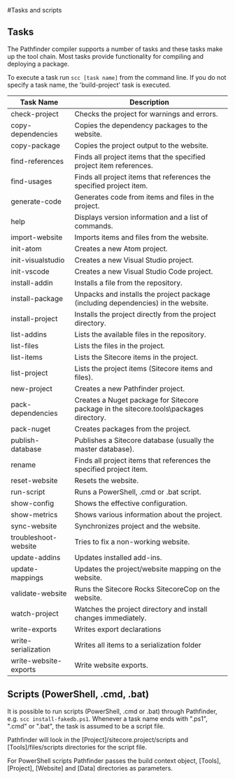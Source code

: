 #Tasks and scripts

## Tasks
The Pathfinder compiler supports a number of tasks and these tasks make up the tool chain. Most tasks provide functionality for 
compiling and deploying a package.

To execute a task run `scc [task name]` from the command line. If you do not specify a task name, the 'build-project' task is
executed.

Task Name | Description
----------|------------
check-project | Checks the project for warnings and errors.
copy-dependencies | Copies the dependency packages to the website.
copy-package | Copies the project output to the website.
find-references | Finds all project items that the specified project item references.
find-usages | Finds all project items that references the specified project item.
generate-code | Generates code from items and files in the project.
help | Displays version information and a list of commands.
import-website | Imports items and files from the website.
init-atom | Creates a new Atom project.
init-visualstudio | Creates a new Visual Studio project.
init-vscode | Creates a new Visual Studio Code project.
install-addin | Installs a file from the repository.
install-package | Unpacks and installs the project package (including dependencies) in the website.
install-project | Installs the project directly from the project directory.
list-addins | Lists the available files in the repository.
list-files | Lists the files in the project.
list-items | Lists the Sitecore items in the project.
list-project | Lists the project items (Sitecore items and files).
new-project | Creates a new Pathfinder project.
pack-dependencies | Creates a Nuget package for Sitecore package in the sitecore.tools\packages directory.
pack-nuget | Creates packages from the project.
publish-database | Publishes a Sitecore database (usually the master database).
rename | Finds all project items that references the specified project item.
reset-website | Resets the website.
run-script | Runs a PowerShell, .cmd or .bat script.
show-config | Shows the effective configuration.
show-metrics | Shows various information about the project.
sync-website | Synchronizes project and the website.
troubleshoot-website | Tries to fix a non-working website.
update-addins | Updates installed add-ins.
update-mappings | Updates the project/website mapping on the website.
validate-website | Runs the Sitecore Rocks SitecoreCop on the website.
watch-project | Watches the project directory and install changes immediately.
write-exports | Writes export declarations
write-serialization | Writes all items to a serialization folder
write-website-exports | Write website exports.

## Scripts (PowerShell, .cmd, .bat)
It is possible to run scripts (PowerShell, .cmd or .bat) through Pathfinder, e.g. `scc install-fakedb.ps1`. Whenever a
task name ends with ".ps1", ".cmd" or ".bat", the task is assumed to be a script file.

Pathfinder will look in the [Project]/sitecore.project/scripts and [Tools]/files/scripts directories for the script file.

For PowerShell scripts Pathfinder passes the build context object, [Tools], [Project], [Website] and [Data] directories
as parameters.

